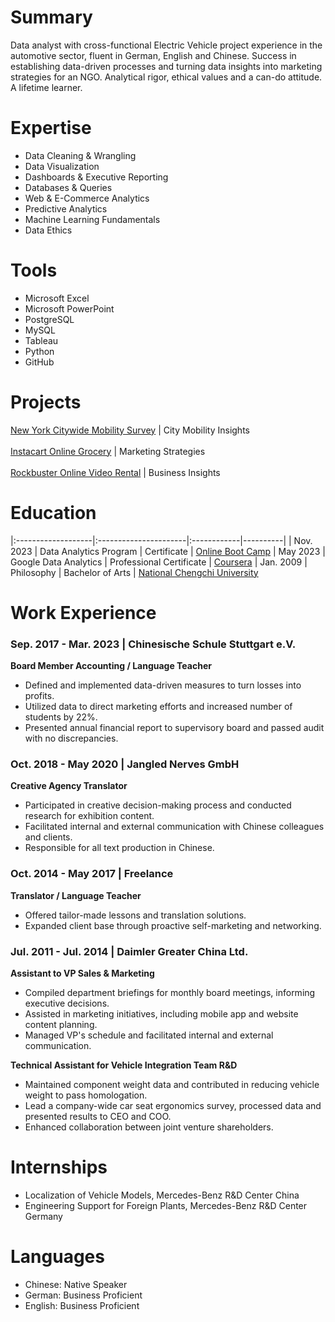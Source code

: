 # Summary
Data analyst with cross-functional Electric Vehicle project experience in the automotive sector, fluent in German, English and Chinese. Success in establishing data-driven processes and turning data insights into marketing strategies for an NGO. Analytical rigor, ethical values and a can-do attitude. A lifetime learner.

# Expertise
- Data Cleaning & Wrangling
- Data Visualization
- Dashboards & Executive Reporting 
- Databases & Queries
- Web & E-Commerce Analytics
- Predictive Analytics
- Machine Learning Fundamentals 
- Data Ethics

# Tools
- Microsoft Excel
- Microsoft PowerPoint
- PostgreSQL
- MySQL
- Tableau
- Python
- GitHub

# Projects
[New York Citywide Mobility Survey](https://github.com/PeiMeiLee/NYC_CitywideMobilitySurvey_2019) | City Mobility Insights <br>  
[Instacart Online Grocery](https://github.com/PeiMeiLee/Instacart_OnlineGrocery_2017) | Marketing Strategies <br>  
[Rockbuster Online Video Rental](https://github.com/PeiMeiLee/Rockbuster_OnlineVideoService_2020) | Business Insights <br>  

# Education

|:-------------------|:----------------------|:------------|----------|
| Nov. 2023          | Data Analytics Program      | Certificate | [Online Boot Camp](https://careerfoundry.com/en/courses/become-a-data-analyst/)
| May 2023           | Google Data Analytics | Professional Certificate | [Coursera](https://www.coursera.org/professional-certificates/google-data-analytics?)
| Jan. 2009 | Philosophy | Bachelor of Arts | [National Chengchi University](https://www.nccu.edu.tw)

# Work Experience
### Sep. 2017 - Mar. 2023 | Chinesische Schule Stuttgart e.V. 
**Board Member Accounting / Language Teacher** <br>
- Defined and implemented data-driven measures to turn losses into profits.
- Utilized data to direct marketing efforts and increased number of students by 22%.
- Presented annual financial report to supervisory board and passed audit with no discrepancies. 

### Oct. 2018 - May 2020 | Jangled Nerves GmbH
**Creative Agency Translator** <br>
- Participated in creative decision-making process and conducted research for exhibition content.
- Facilitated internal and external communication with Chinese colleagues and clients.
- Responsible for all text production in Chinese.

### Oct. 2014 - May 2017 | Freelance
**Translator / Language Teacher** <br>
- Offered tailor-made lessons and translation solutions.
- Expanded client base through proactive self-marketing and networking.

### Jul. 2011 - Jul. 2014 | Daimler Greater China Ltd.
**Assistant to VP Sales & Marketing**  <br> 
- Compiled department briefings for monthly board meetings, informing executive decisions.
- Assisted in marketing initiatives, including mobile app and website content planning.
- Managed VP's schedule and facilitated internal and external communication.

**Technical Assistant for Vehicle Integration Team R&D**<br> 
- Maintained component weight data and contributed in reducing vehicle weight to pass homologation.
- Lead a company-wide car seat ergonomics survey, processed data and presented results to CEO and COO.
- Enhanced collaboration between joint venture shareholders.

# Internships
- Localization of Vehicle Models, Mercedes-Benz R&D Center China
- Engineering Support for Foreign Plants, Mercedes-Benz R&D Center Germany
  
# Languages
- Chinese: Native Speaker
- German: Business Proficient 
- English: Business Proficient

